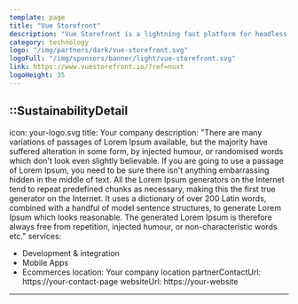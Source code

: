 ```yaml
---
template: page
title: "Vue Storefront"
description: "Vue Storefront is a lightning fast platform for headless Commerce. Boost your site performance, shape the customer journey and free your developer's creativity."
category: technology
logo: "/img/partners/dark/vue-storefront.svg"
logoFull: "/img/sponsors/banner/light/vue-storefront.svg"
link: https://www.vuestorefront.io/?ref=nuxt
logoHeight: 35
---
```

<!-- Leave the icon prop as is, the Nuxt team will replace it -->
::SustainabilityDetail
---
icon: your-logo.svg
title: Your company
description: "There are many variations of passages of Lorem Ipsum available, but the majority have suffered alteration in some form, by injected humour, or randomised words which don't look even slightly believable. If you are going to use a passage of Lorem Ipsum, you need to be sure there isn't anything embarrassing hidden in the middle of text. All the Lorem Ipsum generators on the Internet tend to repeat predefined chunks as necessary, making this the first true generator on the Internet. It uses a dictionary of over 200 Latin words, combined with a handful of model sentence structures, to generate Lorem Ipsum which looks reasonable. The generated Lorem Ipsum is therefore always free from repetition, injected humour, or non-characteristic words etc."
services:
  - Development & integration
  - Mobile Apps
  - Ecommerces
location: Your company location
partnerContactUrl: https://your-contact-page
websiteUrl: https://your-website
---
